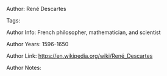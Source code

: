 Author: René Descartes

Tags:

Author Info:  French philosopher, mathematician, and scientist

Author Years: 1596-1650

Author Link:  https://en.wikipedia.org/wiki/René_Descartes

Author Notes:


